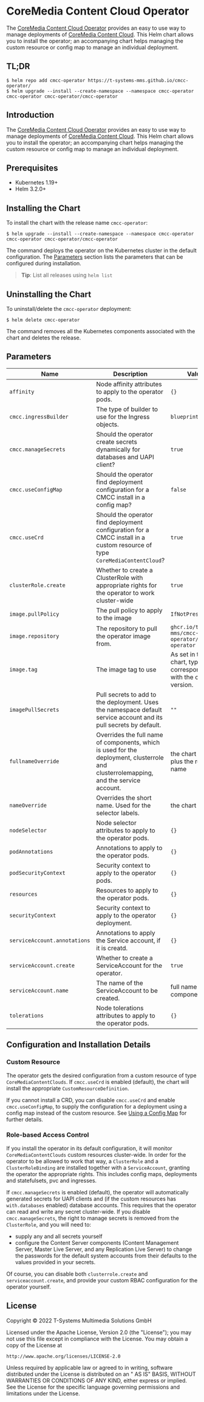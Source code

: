 # CoreMedia Content Cloud Operator

The [CoreMedia Content Cloud Operator](https://github.com/Telekom-MMS/cmcc-operator) provides an easy to use way to
manage deployments of [CoreMedia Content Cloud](https://www.coremedia.com/). This Helm chart allows you to install the
operator; an accompanying chart helps managing the custom resource or config map to manage an individual deployment.

## TL;DR

```console
$ helm repo add cmcc-operator https://t-systems-mms.github.io/cmcc-operator/
$ helm upgrade --install --create-namespace --namespace cmcc-operator cmcc-operator cmcc-operator/cmcc-operator
```

## Introduction

The [CoreMedia Content Cloud Operator](https://github.com/Telekom-MMS/cmcc-operator) provides an easy to use way to
manage deployments of [CoreMedia Content Cloud](https://www.coremedia.com/). This Helm chart allows you to install the
operator; an accompanying chart helps managing the custom resource or config map to manage an individual deployment.

## Prerequisites

- Kubernetes 1.19+
- Helm 3.2.0+

## Installing the Chart

To install the chart with the release name `cmcc-operator`:

```console
$ helm upgrade --install --create-namespace --namespace cmcc-operator cmcc-operator cmcc-operator/cmcc-operator
```

The command deploys the operator on the Kubernetes cluster in the default configuration. The [Parameters](#parameters)
section lists the parameters that can be configured during installation.

> **Tip**: List all releases using `helm list`

## Uninstalling the Chart

To uninstall/delete the `cmcc-operator` deployment:

```console
$ helm delete cmcc-operator
```

The command removes all the Kubernetes components associated with the chart and deletes the release.

## Parameters

| Name                         | Description                                                                                                                           | Value                                                              |
|------------------------------|---------------------------------------------------------------------------------------------------------------------------------------|--------------------------------------------------------------------|
| `affinity`                   | Node affinity attributes to apply to the operator pods.                                                                               | `{}`                                                               |
| `cmcc.ingressBuilder`        | The type of builder to use for the Ingress objects.                                                                                   | `blueprint`                                                        |
| `cmcc.manageSecrets`         | Should the operator create secrets dynamically for databases and UAPI client?                                                         | `true`                                                             |
| `cmcc.useConfigMap`          | Should the operator find deployment configuration for a CMCC install in a config map?                                                 | `false`                                                            |
| `cmcc.useCrd`                | Should the operator find deployment configuration for a CMCC install in a custom resource of type `CoreMediaContentCloud`?            | `true`                                                             |
| `clusterRole.create`         | Whether to create a ClusterRole with appropriate rights for the operator to work cluster-wide                                         | `true`                                                             |
| `image.pullPolicy`           | The pull policy to apply to the image                                                                                                 | `IfNotPresent`                                                     |
| `image.repository`           | The repository to pull the operator image from.                                                                                       | `ghcr.io/telekom-mms/cmcc-operator/cmcc-operator`                |
| `image.tag`                  | The image tag to use                                                                                                                  | As set in the chart, typically corresponds with the chart version. |
| `imagePullSecrets`           | Pull secrets to add to the deployment. Uses the namespace default service account and its pull secrets by default.                    | `""`                                                               |
| `fullnameOverride`           | Overrides the full name of components, which is used for the deployment, clusterrole and clusterrolemapping, and the service account. | the chart name plus the release name                               |
| `nameOverride`               | Overrides the short name. Used for the selector labels.                                                                               | the chart name                                                     |
| `nodeSelector`               | Node selector attributes to apply to the operator pods.                                                                               | `{}`                                                               |
| `podAnnotations`             | Annotations to apply to the operator pods.                                                                                            | `{}`                                                               |
| `podSecurityContext`         | Security context to apply to the operator pods.                                                                                       | `{}`                                                               |
| `resources`                  | Resources to apply to the operator pods.                                                                                              | `{}`                                                               |
| `securityContext`            | Security context to apply to the operator deployment.                                                                                 | `{}`                                                               |
| `serviceAccount.annotations` | Annotations to apply the Service account, if it is creatd.                                                                            | `{}`                                                               |
| `serviceAccount.create`      | Whether to create a ServiceAccount for the operator.                                                                                  | `true`                                                             |
| `serviceAccount.name`        | The name of the ServiceAccount to be created.                                                                                         | full name of the components                                        |
| `tolerations`                | Node tolerations attributes to apply to the operator pods.                                                                            | `{}`                                                               |


## Configuration and Installation Details

### Custom Resource

The operator gets the desired configuration from a custom resource of type `CoreMediaContentClouds`. If `cmcc.useCrd` is enabled (default), the chart will install the appropriate `CustomResourceDefinition`.

If you cannot install a CRD, you can disable `cmcc.useCrd` and enable `cmcc.useConfigMap`, to supply the configuration for a deployment using a config map instead of the custom resource. See [Using a Config Map](https://github.com/Telekom-MMS/cmcc-operator#using-a-config-map) for further details.

### Role-based Access Control

If you install the operator in its default configuration, it will monitor `CoreMediaContentClouds` custom resources cluster-wide. In order for the operator to be allowed to work that way, a `ClusterRole` and a `ClusterRoleBinding` are installed together with a `ServiceAccount`, granting the operator the appropriate rights. This includes config maps, deployments and statefulsets, pvc and ingresses.

If `cmcc.manageSecrets` is enabled (default), the operator will automatically generated secrets for UAPI clients and (if the custom resources has `with.databases` enabled) database accounts. This requires that the operator can read and write any secret cluster-wide. If you disable `cmcc.manageSecrets`, the right to manage secrets is removed from the `ClusterRole`, and you will need to:
* supply any and all secrets yourself
* configure the Content Server components (Content Management Server, Master Live Server, and any Replication Live Server) to change the passwords for the default system accounts from their defaults to the values provided in your secrets.

Of course, you can disable both `clusterrole.create` and `serviceaccount.create`, and provide your custom RBAC configuration for the operator yourself.

## License

Copyright &copy; 2022 T-Systems Multimedia Solutions GmbH

Licensed under the Apache License, Version 2.0 (the "License"); you may not use this file except in compliance with the
License. You may obtain a copy of the License at

    http://www.apache.org/licenses/LICENSE-2.0

Unless required by applicable law or agreed to in writing, software distributed under the License is distributed on an "
AS IS" BASIS, WITHOUT WARRANTIES OR CONDITIONS OF ANY KIND, either express or implied. See the License for the specific
language governing permissions and limitations under the License.